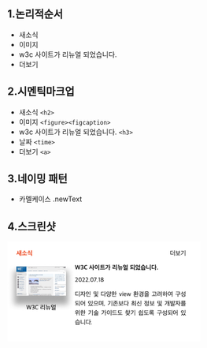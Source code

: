 ## 1.논리적순서

- 새소식
- 이미지
- w3c 사이트가 리뉴얼 되었습니다.
- 더보기

## 2.시멘틱마크업

- 새소식 `<h2>`
- 이미지 `<figure><figcaption>`
- w3c 사이트가 리뉴얼 되었습니다. `<h3>`
- 날짜 `<time>`
- 더보기 `<a>`

## 3.네이밍 패턴

- 카멜케이스 .newText

## 4.스크린샷

![0613](./image/0613.png)
